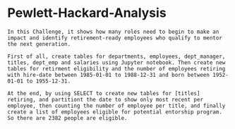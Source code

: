 # Pewlett-Hackard-Analysis

    In this Challenge, it shows how many roles need to begin to make an impact and identify retirement-ready employees who qualify to mentor the next generation.
    
    First of all, create tables for departments, employees, dept_manager, titles, dept_emp and salaries using Jupyter notebook. Then create new tables for retirment eligibility and the number of employees retiring with hire-date between 1985-01-01 to 1988-12-31 and born between 1952-01-01 to 1955-12-31. 
    
    At the end, by using SELECT to create new tables for [titles] retiring, and partitiont the date to show only most recent per employee, then counting the number of employee per title, and finally create a list of employees eligible for potential entorship program. So there are 2382 people are eligible.
   
